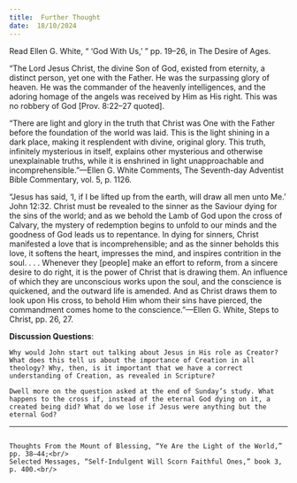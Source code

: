 ```yaml
---
title:  Further Thought
date:  18/10/2024
---
```


Read Ellen G. White, “ ‘God With Us,’ ” pp. 19–26, in The Desire of Ages.

“The Lord Jesus Christ, the divine Son of God, existed from eternity, a distinct person, yet one with the Father. He was the surpassing glory of heaven. He was the commander of the heavenly intelligences, and the adoring homage of the angels was received by Him as His right. This was no robbery of God [Prov. 8:22–27 quoted].

“There are light and glory in the truth that Christ was One with the Father before the foundation of the world was laid. This is the light shining in a dark place, making it resplendent with divine, original glory. This truth, infinitely mysterious in itself, explains other mysterious and otherwise unexplainable truths, while it is enshrined in light unapproachable and incomprehensible.”—Ellen G. White Comments, The Seventh-day Adventist Bible Commentary, vol. 5, p. 1126.

“Jesus has said, ‘I, if I be lifted up from the earth, will draw all men unto Me.’ John 12:32. Christ must be revealed to the sinner as the Saviour dying for the sins of the world; and as we behold the Lamb of God upon the cross of Calvary, the mystery of redemption begins to unfold to our minds and the goodness of God leads us to repentance. In dying for sinners, Christ manifested a love that is incomprehensible; and as the sinner beholds this love, it softens the heart, impresses the mind, and inspires contrition in the soul. . . . Whenever they [people] make an effort to reform, from a sincere desire to do right, it is the power of Christ that is drawing them. An influence of which they are unconscious works upon the soul, and the conscience is quickened, and the outward life is amended. And as Christ draws them to look upon His cross, to behold Him whom their sins have pierced, the commandment comes home to the conscience.”—Ellen G. White, Steps to Christ, pp. 26, 27.

**Discussion Questions**:

`Why would John start out talking about Jesus in His role as Creator? What does this tell us about the importance of Creation in all theology? Why, then, is it important that we have a correct understanding of Creation, as revealed in Scripture?`

`Dwell more on the question asked at the end of Sunday’s study. What happens to the cross if, instead of the eternal God dying on it, a created being did? What do we lose if Jesus were anything but the eternal God?`

---

```=Additional Reading: Selected Quotes from Ellen G. White

Thoughts From the Mount of Blessing, “Ye Are the Light of the World,” pp. 38–44;<br/>
Selected Messages, “Self-Indulgent Will Scorn Faithful Ones,” book 3, p. 400.<br/>
```
